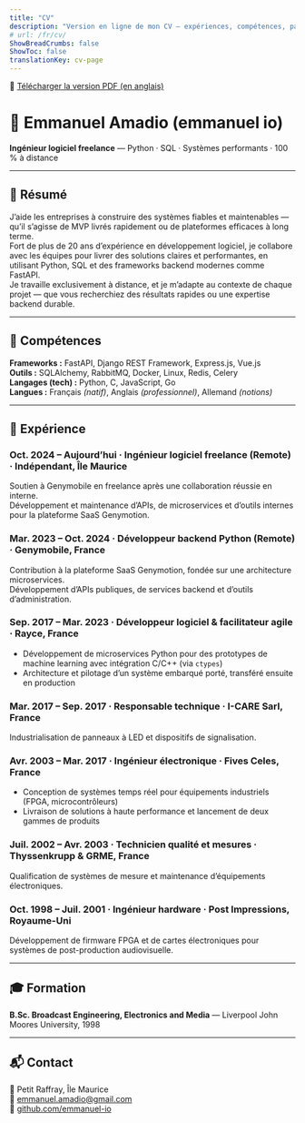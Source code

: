 ```yaml
---
title: "CV"
description: "Version en ligne de mon CV — expériences, compétences, parcours."
# url: /fr/cv/
ShowBreadCrumbs: false
ShowToc: false
translationKey: cv-page
---
```


📄 [Télécharger la version PDF (en anglais)](../cv/emmanuel-amadio-cv.pdf)

# 👋 Emmanuel Amadio (emmanuel io)  
**Ingénieur logiciel freelance** — Python · SQL · Systèmes performants · 100 % à distance

---

## 🧠 Résumé

J’aide les entreprises à construire des systèmes fiables et maintenables — qu’il s’agisse de MVP livrés rapidement ou de plateformes efficaces à long terme.  
Fort de plus de 20 ans d’expérience en développement logiciel, je collabore avec les équipes pour livrer des solutions claires et performantes, en utilisant Python, SQL et des frameworks backend modernes comme FastAPI.  
Je travaille exclusivement à distance, et je m’adapte au contexte de chaque projet — que vous recherchiez des résultats rapides ou une expertise backend durable.

---

## 🔧 Compétences

**Frameworks :** FastAPI, Django REST Framework, Express.js, Vue.js  
**Outils :** SQLAlchemy, RabbitMQ, Docker, Linux, Redis, Celery  
**Langages (tech) :** Python, C, JavaScript, Go  
**Langues :** Français *(natif)*, Anglais *(professionnel)*, Allemand *(notions)*

---

## 💼 Expérience

### Oct. 2024 – Aujourd’hui · **Ingénieur logiciel freelance (Remote)** · Indépendant, Île Maurice  
Soutien à Genymobile en freelance après une collaboration réussie en interne.  
Développement et maintenance d’APIs, de microservices et d’outils internes pour la plateforme SaaS Genymotion.

### Mar. 2023 – Oct. 2024 · **Développeur backend Python (Remote)** · Genymobile, France  
Contribution à la plateforme SaaS Genymotion, fondée sur une architecture microservices.  
Développement d’APIs publiques, de services backend et d’outils d’administration.

### Sep. 2017 – Mar. 2023 · **Développeur logiciel & facilitateur agile** · Rayce, France  
- Développement de microservices Python pour des prototypes de machine learning avec intégration C/C++ (via `ctypes`)  
- Architecture et pilotage d’un système embarqué porté, transféré ensuite en production

### Mar. 2017 – Sep. 2017 · **Responsable technique** · I-CARE Sarl, France  
Industrialisation de panneaux à LED et dispositifs de signalisation.

### Avr. 2003 – Mar. 2017 · **Ingénieur électronique** · Fives Celes, France  
- Conception de systèmes temps réel pour équipements industriels (FPGA, microcontrôleurs)  
- Livraison de solutions à haute performance et lancement de deux gammes de produits

### Juil. 2002 – Avr. 2003 · **Technicien qualité et mesures** · Thyssenkrupp & GRME, France  
Qualification de systèmes de mesure et maintenance d’équipements électroniques.

### Oct. 1998 – Juil. 2001 · **Ingénieur hardware** · Post Impressions, Royaume-Uni  
Développement de firmware FPGA et de cartes électroniques pour systèmes de post-production audiovisuelle.

---

## 🎓 Formation

**B.Sc. Broadcast Engineering, Electronics and Media** — Liverpool John Moores University, 1998

---

## 📬 Contact

📍 Petit Raffray, Île Maurice  
📧 [emmanuel.amadio@gmail.com](mailto:emmanuel.amadio@gmail.com)  
🐙 [github.com/emmanuel-io](https://github.com/emmanuel-io)
